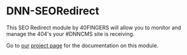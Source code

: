 # DNN-SEORedirect
This SEO Redirect module by 40FINGERS will allow you to monitor and manage the 404's your #DNNCMS site is receiving.

Go to [our](https://www.40fingers.net/) [project page](https://www.40fingers.net/Products/DNN-SeoRedirect) for the documentation on this module.

